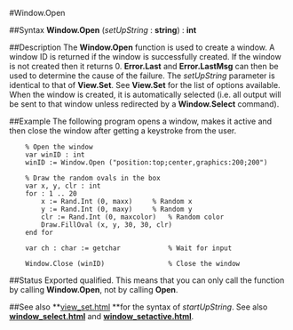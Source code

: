 
#Window.Open

##Syntax
**Window.Open** (*setUpString* : **string**) : **int**



##Description
The **Window.Open** function is used to create a window. A window ID is returned if the window  is successfully created. If the window is not created then it returns 0. **Error.Last** and **Error.LastMsg** can then be used to determine the cause of the failure.
The *setUpString* parameter is identical to that of **View.Set**. See **View.Set** for the list of options available. 
When the window is created, it is automatically selected (i.e. all output will be sent to that window unless redirected by a **Window.Select** command).



##Example
The following program opens a window, makes it active and then close the window after getting a keystroke from the user.


        % Open the window
        var winID : int
        winID := Window.Open ("position:top;center,graphics:200;200")
        
        % Draw the random ovals in the box
        var x, y, clr : int
        for : 1 .. 20
            x := Rand.Int (0, maxx)     % Random x
            y := Rand.Int (0, maxy)     % Random y
            clr := Rand.Int (0, maxcolor)   % Random color
            Draw.FillOval (x, y, 30, 30, clr)
        end for
        
        var ch : char := getchar            % Wait for input
        
        Window.Close (winID)                % Close the window
##Status
Exported qualified.
This means that you can only call the function by calling **Window.Open**, not by calling **Open**.



##See also
**[view_set.html](View.Set) **for the syntax of *startUpString*. See also **[window_select.html](Window.Select)** and **[window_setactive.html](Window.SetActive)**.


